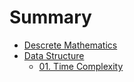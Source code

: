 # Summary

<!-- * [Introduction](first_page.md) -->
* [Descrete Mathematics](Discrete_Mathematics/README.md)
* [Data Structure](Data_Structure/README.md)
    * [01. Time Complexity](DataStructure/time_complexity.md)